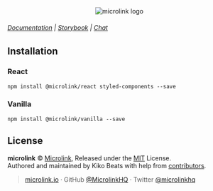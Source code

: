 <div align="center">
  <img src="https://cdn.microlink.io/banner/sdk.png" alt="microlink logo">
</div>

###### [Documentation](https://microlink.io/sdk) | [Storybook](https://sdk-react.microlink.io) | [Chat](https://microlink.io/chat)

## Installation

### React

```
npm install @microlink/react styled-components --save
```

### Vanilla

```
npm install @microlink/vanilla --save
```

## License

**microlink** © [Microlink](https://microlink.io), Released under the [MIT](https://github.com/microlinkhq/sdk/blob/master/LICENSE.md) License.<br>
Authored and maintained by Kiko Beats with help from [contributors](https://github.com/microlinkhq/sdk/contributors).

> [microlink.io](https://microlink.io) · GitHub [@MicrolinkHQ](https://github.com/microlinkhq) · Twitter [@microlinkhq](https://twitter.com/microlinkhq)
